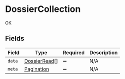 # DossierCollection

OK


## Fields

| Field                                               | Type                                                | Required                                            | Description                                         |
| --------------------------------------------------- | --------------------------------------------------- | --------------------------------------------------- | --------------------------------------------------- |
| `data`                                              | [DossierRead](../../models/shared/dossierread.md)[] | :heavy_minus_sign:                                  | N/A                                                 |
| `meta`                                              | [Pagination](../../models/shared/pagination.md)     | :heavy_minus_sign:                                  | N/A                                                 |